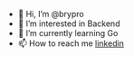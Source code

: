 - 👋 Hi, I’m @brypro
- 👀 I’m interested in Backend
- 🌱 I’m currently learning Go
- 📫 How to reach me [linkedin](https://www.linkedin.com/in/bryperalta)

